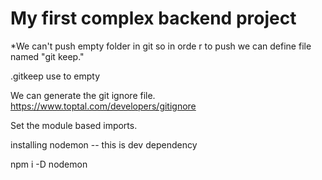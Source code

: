 # My first complex backend project

  
*We can't push empty folder in git so in orde r to push we can define file named "git keep."

.gitkeep use to empty 



We can generate the git ignore file.
https://www.toptal.com/developers/gitignore



Set the module based imports.

installing nodemon -- this is dev dependency

npm i -D nodemon 